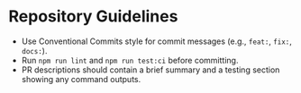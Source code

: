# Repository Guidelines

- Use Conventional Commits style for commit messages (e.g., `feat:`, `fix:`, `docs:`).
- Run `npm run lint` and `npm run test:ci` before committing.
- PR descriptions should contain a brief summary and a testing section showing any command outputs.
